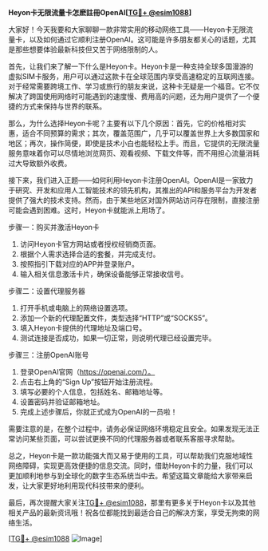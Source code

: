 **Heyon卡无限流量卡怎麽註冊OpenAI[[TG💪+ @esim1088](https://t.me/s/esim1088)]**

大家好！今天我要和大家聊聊一款非常实用的移动网络工具——Heyon卡无限流量卡，以及如何通过它顺利注册OpenAI。这可能是许多朋友都关心的话题，尤其是那些想要体验最新科技但又苦于网络限制的人。

首先，让我们来了解一下什么是Heyon卡。Heyon卡是一种支持全球多国漫游的虚拟SIM卡服务，用户可以通过这款卡在全球范围内享受高速稳定的互联网连接。对于经常需要跨境工作、学习或旅行的朋友来说，这种卡无疑是一个福音。它不仅解决了跨国使用网络时可能遇到的速度慢、费用高的问题，还为用户提供了一个便捷的方式来保持与世界的联系。

那么，为什么选择Heyon卡呢？主要有以下几个原因：首先，它的价格相对实惠，适合不同预算的需求；其次，覆盖范围广，几乎可以覆盖世界上大多数国家和地区；再次，操作简便，即使是技术小白也能轻松上手。而且，它提供的无限流量服务意味着你可以尽情地浏览网页、观看视频、下载文件等，而不用担心流量消耗过大导致额外收费。

接下来，我们进入正题——如何利用Heyon卡注册OpenAI。OpenAI是一家致力于研究、开发和应用人工智能技术的领先机构，其推出的API和服务平台为开发者提供了强大的技术支持。然而，由于某些地区对国外网站访问存在限制，直接注册可能会遇到困难。这时，Heyon卡就能派上用场了。

步骤一：购买并激活Heyon卡
1. 访问Heyon卡官方网站或者授权经销商页面。
2. 根据个人需求选择合适的套餐，并完成支付。
3. 按照指引下载对应的APP并登录账户。
4. 输入相关信息激活卡片，确保设备能够正常接收信号。

步骤二：设置代理服务器
1. 打开手机或电脑上的网络设置选项。
2. 添加一个新的代理配置文件，类型选择“HTTP”或“SOCKS5”。
3. 填入Heyon卡提供的代理地址及端口号。
4. 测试连接是否成功，如果一切正常，则说明代理已经设置完毕。

步骤三：注册OpenAI账号
1. 登录OpenAI官网（https://openai.com/）。
2. 点击右上角的“Sign Up”按钮开始注册流程。
3. 填写必要的个人信息，包括姓名、邮箱地址等。
4. 设置密码并验证邮箱地址。
5. 完成上述步骤后，你就正式成为OpenAI的一员啦！

需要注意的是，在整个过程中，请务必保证网络环境稳定且安全。如果发现无法正常访问某些页面，可以尝试更换不同的代理服务器或者联系客服寻求帮助。

总之，Heyon卡是一款功能强大而又易于使用的工具，可以帮助我们克服地域性网络障碍，实现更高效便捷的信息交流。同时，借助Heyon卡的力量，我们可以更加顺利地参与到全球化的数字生态系统当中去。希望这篇文章能给大家带来启发，让大家更好地利用现代科技带来的便利。

最后，再次提醒大家关注[TG💪+ @esim1088](https://t.me/s/esim1088)，那里有更多关于Heyon卡以及其他相关产品的最新资讯哦！祝各位都能找到最适合自己的解决方案，享受无拘束的网络生活。

[[TG💪+ @esim1088](https://t.me/s/esim1088) ![Image](https://i.postimg.cc/4NQfJmqS/Snipaste-2025-05-13-00-14-12.png)]